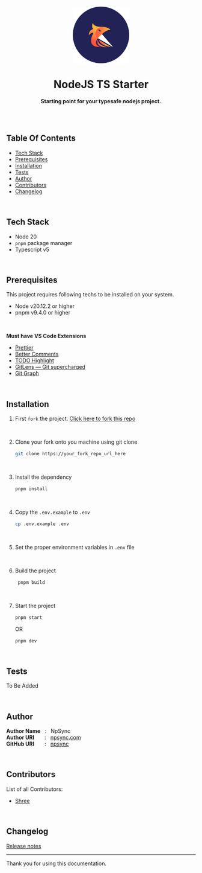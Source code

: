 <p align="center">
    <a href="https://npsync.com">
        <img src="./assets/logo.png" height=150px" align="center" alt="logo"/>
    </a>
</p>

<h1 align="center" style="border: 0;"> NodeJS TS Starter </h1>

<p align="center"><b>Starting point for your typesafe nodejs project.</b></p>

<br><br>

## Table Of Contents

- [Tech Stack](#tech-stack)
- [Prerequisites](#prerequisites)
- [Installation](#installation)
- [Tests](#tests)
- [Author](#author)
- [Contributors](#contributors)
- [Changelog](#changelog)

<br>

## Tech Stack

- Node 20
- `pnpm` package manager
- Typescript v5

<br>

## Prerequisites

This project requires following techs to be installed on your system.

- Node v20.12.2 or higher
- pnpm v9.4.0 or higher

<br>

**Must have VS Code Extensions**

- [Prettier](https://marketplace.visualstudio.com/items?itemName=esbenp.prettier-vscode)
- [Better Comments](https://marketplace.visualstudio.com/items?itemName=aaron-bond.better-comments)
- [TODO Highlight](https://marketplace.visualstudio.com/items?itemName=wayou.vscode-todo-highlight)
- [GitLens — Git supercharged](https://marketplace.visualstudio.com/items?itemName=eamodio.gitlens)
- [Git Graph](https://marketplace.visualstudio.com/items?itemName=mhutchie.git-graph)

<br>

## Installation

1. First `fork` the project.
   [Click here to fork this repo](https://github.com/npsync/nodejs-ts-starter/fork)

<br>

2. Clone your fork onto you machine using git clone

   ```bash
   git clone https://your_fork_repo_url_here
   ```

<br>

3. Install the dependency

   ```bash
   pnpm install
   ```

<br>

4. Copy the `.env.example` to `.env`

   ```bash
   cp .env.example .env
   ```

<br>

5. Set the proper environment variables in `.env` file

<br>

6. Build the project

   ```bash
    pnpm build
   ```

<br>

7. Start the project

   ```bash
   pnpm start
   ```

   OR

   ```bash
   pnpm dev
   ```

<br>

## Tests

To Be Added

<br>

## Author

**Author Name** &nbsp; : &nbsp; NpSync <br>
**Author URI** &nbsp; &nbsp; &nbsp; : &nbsp; [npsync.com](https://npsync.com) <br>
**GitHub URI** &nbsp; &nbsp; &nbsp; : &nbsp; [npsync](https://github.com/npsync)

<br>

## Contributors

List of all Contributors:

- [Shree](https://github.com/shreekrishnalamichhane)

<br>

## Changelog

[Release notes](https://github.com/npsync/nodejs-ts-starter/releases)

---

Thank you for using this documentation.

